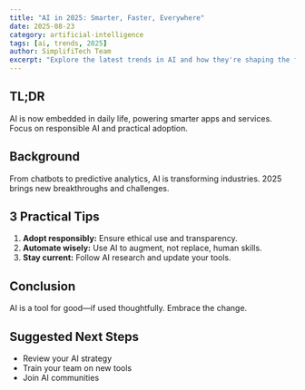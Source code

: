 ```yaml
---
title: "AI in 2025: Smarter, Faster, Everywhere"
date: 2025-08-23
category: artificial-intelligence
tags: [ai, trends, 2025]
author: SimplifiTech Team
excerpt: "Explore the latest trends in AI and how they're shaping the future of technology."
---
```


## TL;DR
AI is now embedded in daily life, powering smarter apps and services. Focus on responsible AI and practical adoption.

## Background
From chatbots to predictive analytics, AI is transforming industries. 2025 brings new breakthroughs and challenges.

## 3 Practical Tips
1. **Adopt responsibly:** Ensure ethical use and transparency.
2. **Automate wisely:** Use AI to augment, not replace, human skills.
3. **Stay current:** Follow AI research and update your tools.

## Conclusion
AI is a tool for good—if used thoughtfully. Embrace the change.

## Suggested Next Steps
- Review your AI strategy
- Train your team on new tools
- Join AI communities
